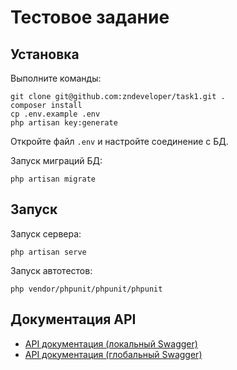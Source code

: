 # Тестовое задание

## Установка

Выполните команды:

    git clone git@github.com:zndeveloper/task1.git .
    composer install
    cp .env.example .env
    php artisan key:generate

Откройте файл `.env` и настройте соединение с БД.

Запуск миграций БД:

    php artisan migrate

## Запуск

Запуск сервера:

    php artisan serve

Запуск автотестов:

    php vendor/phpunit/phpunit/phpunit

## Документация API

* [API документация (локальный Swagger)](http://127.0.0.1:8000/api/documentation)
* [API документация (глобальный Swagger)](https://app.swaggerhub.com/apis/THEYAMSHIKOV/test-project/1.0.0)
